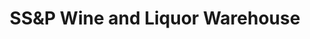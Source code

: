 ---
title: "SS&P Wine and Liquor Warehouse"
url: /west-sand-lake/ssundp-wine-and-liquor-warehouse/
shop: Spirituosen
---